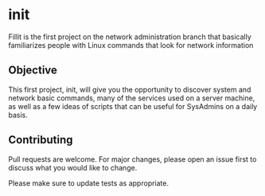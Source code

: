 # init

Fillit is the first project on the network administration branch that basically familiarizes people with Linux commands that look for network information

## Objective
This first project, init, will give you the opportunity to discover system and network
basic commands, many of the services used on a server machine, as well as a few ideas of
scripts that can be useful for SysAdmins on a daily basis.

## Contributing
Pull requests are welcome. For major changes, please open an issue first to discuss what you would like to change.

Please make sure to update tests as appropriate.
